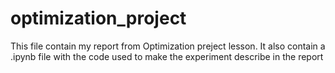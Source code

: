 # optimization_project
This file contain my report from Optimization preject lesson. It also contain a .ipynb file with the code used to make the experiment describe in the report
